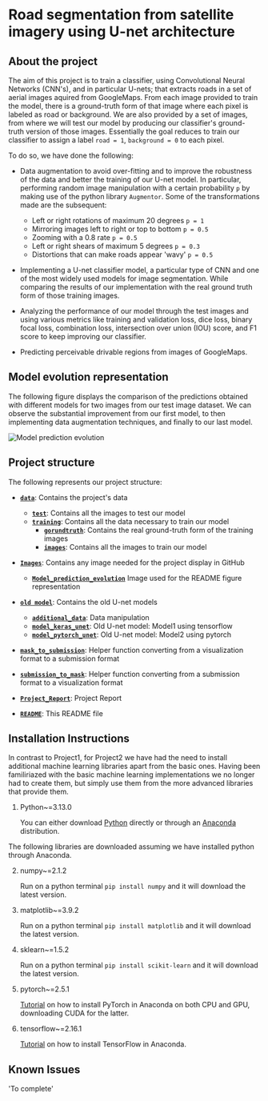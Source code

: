 # Road segmentation from satellite imagery using U-net architecture

## About the project

The aim of this project is to train a classifier, using Convolutional Neural Networks (CNN's), and in particular U-nets; that extracts roads in a set of aerial images aquired from GoogleMaps. From each image provided to train the model, there is a ground-truth form of that image where each pixel is labeled as road or background.  We are also provided by a set of images, from where we will test our model by producing our classifier's ground-truth version of those images. Essentially the goal reduces to train our classifier to assign a label `road = 1`, `background = 0` to each pixel. 

To do so, we have done the following:

* Data augmentation to avoid over-fitting and to improve the robustness of the data and better the training of our U-net model. In      particular, performing random image manipulation with a certain probability `p` by making use of the python library `Augmentor`. Some of the transformations made are the subsequent:
    * Left or right rotations of maximum 20 degrees `p = 1`
    * Mirroring images left to right or top to bottom `p = 0.5`
    * Zooming with a 0.8 rate `p = 0.5`
    * Left or right shears of maximum 5 degrees `p = 0.3`
    * Distortions that can make roads appear 'wavy' `p = 0.5`

* Implementing a U-net classifier model, a particular type of CNN and one of the most widely used models for image segmentation. While comparing the results of our implementation with the real ground truth form of those training images.
* Analyzing the performance of our model through the test images and using various metrics like training and validation loss, dice loss, binary focal loss, combination loss, intersection over union (IOU) score, and F1 score to keep improving our classifier. 
* Predicting perceivable drivable regions from images of GoogleMaps.

## Model evolution representation

The following figure displays the comparison of the predictions obtained with different models for two images from our test image dataset. We can observe the substantial improvement from our first model, to then implementing data augmentation techniques, and finally to our last model.

![Model prediction evolution](https://github.com/CS-433/ml-project-2-sfs_team/tree/6bb9161dfc40055c5fc9ad94c9c96b2fde1d73df/Images/Model_prediction_evolution.png?raw=true)


## Project structure

The following represents our project structure:


- **[`data`](./data/)**: Contains the project's data
  - **[`test`](./data/test/)**: Contains all the images to test our model
  - **[`training`](./data/training/)**: Contains all the data necessary to train our model
    - **[`gorundtruth`](./data/training/groundtruth/)**: Contains the real ground-truth form of the training images
    - **[`images`](./data/training/images/)**: Contains all the images to train our model

- **[`Images`](./Images/)**: Contains any image needed for the project display in GitHub
  - **[`Model_prediction_evolution`](./Images/Model_prediction_evolution.png)** Image used for the README figure representation

- **[`old model`](./old_model/)**: Contains the old U-net models
  - **[`additional_data`](./old_model/addittional_data.ipynb)**: Data manipulation
  - **[`model_keras_unet`](./old_model/model_keras_unet.ipynb)**: Old U-net model: Model1 using tensorflow
  - **[`model_pytorch_unet`](./old_model/model_pytorch_unet.ipynb)**: Old U-net model: Model2 using pytorch

- **[`mask_to_submission`](./mask_to_submission.py)**: Helper function converting from a visualization format to a submission format 

- **[`submission_to_mask`](./submission_to_mask.py)**: Helper function converting from a submission format to a visualization format 

- **[`Project_Report`](./CS433_Project2_SFS.pdf)**: Project Report

- **[`README`](./README.md)**: This README file


## Installation Instructions

In contrast to Project1, for Project2 we have had the need to install additional machine learning libraries apart from the basic ones. Having been familiriazed with the basic machine learning implementations we no longer had to create them, but simply use them from the more advanced libraries that provide them.

1. Python~=3.13.0
    
    You can either download [Python](https://www.python.org/downloads/) directly or through an [Anaconda](https://www.anaconda.com/download/) distribution.

The following libraries are downloaded assuming we have installed python through Anaconda.

2. numpy~=2.1.2
    
    Run on a python terminal `pip install numpy` and it will download the latest version.

3. matplotlib~=3.9.2
    
    Run on a python terminal `pip install matplotlib` and it will download the latest version.

4. sklearn~=1.5.2

    Run on a python terminal `pip install scikit-learn` and it will download the latest version.
    
5. pytorch~=2.5.1

    [Tutorial](https://www.youtube.com/watch?v=STYdcBIT9H8) on how to install PyTorch in Anaconda on both CPU and GPU, downloading CUDA for the latter.

6. tensorflow~=2.16.1

    [Tutorial](https://www.youtube.com/watch?v=QJjHc2iSeBc) on how to install TensorFlow in Anaconda.



## Known Issues

'To complete'
